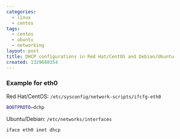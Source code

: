 ```yaml
---
categories:
  - linux
  - centos
tags:
  - centos
  - ubuntu
  - networking
layout: post
title: DHCP configurations in Red Hat/CentOS and Debian/Ubuntu
created: 1329688354
---
```


### Example for eth0

Red Hat/CentOS: `/etc/sysconfig/network-scripts/ifcfg-eth0`

```bash
BOOTPROTO=dchp
```

Ubuntu/Debian: `/etc/networks/interfaces`

```bash
iface eth0 inet dhcp
```
